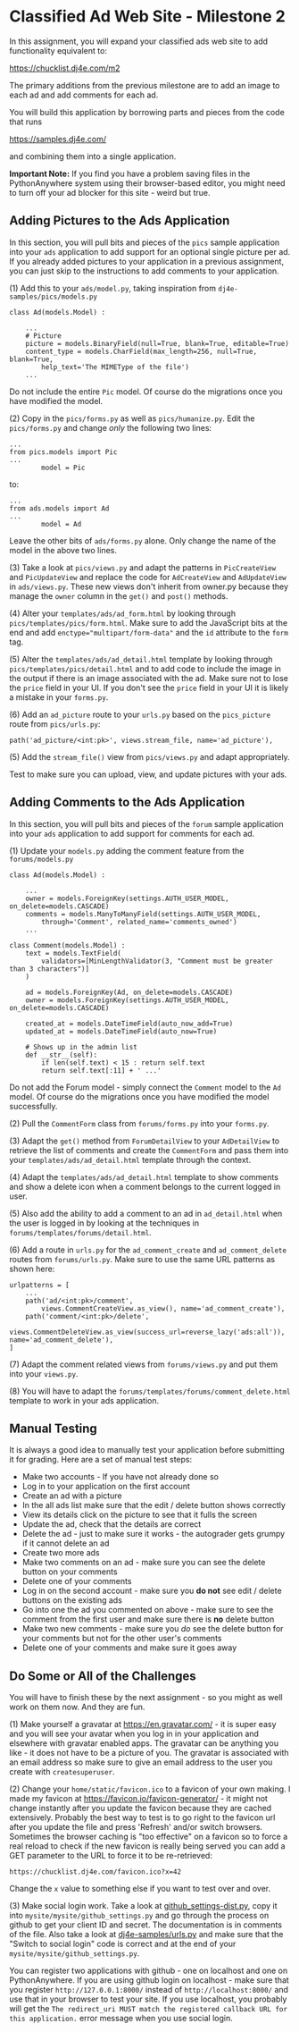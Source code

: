 Classified Ad Web Site - Milestone 2
====================================

In this assignment, you will expand your classified ads web site to add functionality
equivalent to:

https://chucklist.dj4e.com/m2

The primary additions from the previous milestone are to add an image to each ad
and add comments for each ad.

You will build this application by borrowing parts and pieces from the code that runs

https://samples.dj4e.com/

and combining them into a single application.

__Important Note:__ If you find you have a problem saving files in the PythonAnywhere
system using their browser-based editor, you might need to turn off your ad blocker for
this site - weird but true.

Adding Pictures to the Ads Application
--------------------------------------

In this section, you will pull bits and pieces of the `pics` sample application
into your `ads` application to add support for an optional single picture per ad.
If you already added pictures to your application in a previous assignment, you can
just skip to the instructions to add comments to your application.

(1) Add this to your `ads/model.py`, taking inspiration from `dj4e-samples/pics/models.py`

    class Ad(models.Model) :

        ...
        # Picture
        picture = models.BinaryField(null=True, blank=True, editable=True)
        content_type = models.CharField(max_length=256, null=True, blank=True,
            help_text='The MIMEType of the file')
        ...

Do not include the entire `Pic` model.  Of course do the migrations once you have modified the model.

(2) Copy in the `pics/forms.py` as well as `pics/humanize.py`.  Edit the `pics/forms.py` and change
*only* the following two lines:

    ...
    from pics.models import Pic
    ...
            model = Pic

to:

    ...
    from ads.models import Ad
    ...
            model = Ad

Leave the other bits of `ads/forms.py` alone.  Only change the name of the model in the
above two lines.

(3) Take a look at `pics/views.py` and adapt the patterns in `PicCreateView` and
`PicUpdateView` and replace the code for `AdCreateView` and `AdUpdateView` in `ads/views.py`.
These new views don't inherit from owner.py because they manage the `owner` column in the `get()`
and `post()` methods.

(4) Alter your `templates/ads/ad_form.html` by looking through `pics/templates/pics/form.html`.  Make sure to add the
JavaScript bits at the end and add `enctype="multipart/form-data"` and the `id`
attribute to the `form` tag.

(5) Alter the `templates/ads/ad_detail.html` template by looking through `pics/templates/pics/detail.html` and
to add code to include the image in the output if there is an image associated with the ad.
Make sure not to lose the `price` field in your UI.  If you don't see the `price` field
in your UI it is likely a mistake in your `forms.py`.

(6) Add an `ad_picture` route to your `urls.py` based on the `pics_picture` route from `pics/urls.py`:

    path('ad_picture/<int:pk>', views.stream_file, name='ad_picture'),

(5) Add the `stream_file()` view from `pics/views.py` and adapt appropriately.

Test to make sure you can upload, view, and update pictures with your ads.

Adding Comments to the Ads Application
--------------------------------------

In this section, you will pull bits and pieces of the `forum` sample application
into your `ads` application to add support for comments for each ad.

(1) Update your `models.py` adding the comment feature from the `forums/models.py`

    class Ad(models.Model) :

        ...
        owner = models.ForeignKey(settings.AUTH_USER_MODEL, on_delete=models.CASCADE)
        comments = models.ManyToManyField(settings.AUTH_USER_MODEL,
            through='Comment', related_name='comments_owned')
        ...

    class Comment(models.Model) :
        text = models.TextField(
            validators=[MinLengthValidator(3, "Comment must be greater than 3 characters")]
        )

        ad = models.ForeignKey(Ad, on_delete=models.CASCADE)
        owner = models.ForeignKey(settings.AUTH_USER_MODEL, on_delete=models.CASCADE)

        created_at = models.DateTimeField(auto_now_add=True)
        updated_at = models.DateTimeField(auto_now=True)

        # Shows up in the admin list
        def __str__(self):
            if len(self.text) < 15 : return self.text
            return self.text[:11] + ' ...'

Do not add the Forum model - simply connect the `Comment` model to the `Ad` model. Of course do
the migrations once you have modified the model successfully.

(2) Pull the `CommentForm` class from `forums/forms.py` into your `forms.py`.

(3) Adapt the `get()` method from `ForumDetailView` to your `AdDetailView` to retrieve the list of comments
and create the `CommentForm` and pass them into your
`templates/ads/ad_detail.html` template through the context.

(4) Adapt the `templates/ads/ad_detail.html` template to show comments and show a delete icon
when a comment belongs to the current logged in user.

(5) Also add the ability to add a comment to an ad in `ad_detail.html` when the user is logged in by looking
at the techniques in `forums/templates/forums/detail.html`.

(6) Add a route in `urls.py` for the `ad_comment_create` and `ad_comment_delete`
routes from `forums/urls.py`.  Make sure to use the same URL patterns as shown here:

    urlpatterns = [
        ...
        path('ad/<int:pk>/comment',
            views.CommentCreateView.as_view(), name='ad_comment_create'),
        path('comment/<int:pk>/delete',
            views.CommentDeleteView.as_view(success_url=reverse_lazy('ads:all')), name='ad_comment_delete'),
    ]

(7) Adapt the comment related views from `forums/views.py` and put them into your `views.py`.

(8) You will have to adapt the `forums/templates/forums/comment_delete.html` template to work in your ads application.

Manual Testing
--------------

It is always a good idea to manually test your application before submitting it for grading.  Here
are a set of manual test steps:

* Make two accounts - If you have not already done so
* Log in to your application on the first account
* Create an ad with a picture
* In the all ads list make sure that the edit / delete button shows correctly
* View its details click on the picture to see that it fulls the screen
* Update the ad, check that the details are correct
* Delete the ad - just to make sure it works - the autograder gets grumpy if it cannot delete an ad
* Create two more ads
* Make two comments on an ad - make sure you can see the delete button on your comments
* Delete one of your comments
* Log in on the second account - make sure you **do not** see edit / delete buttons on the existing ads
* Go into one the ad you commented on above - make sure to see the comment from the first user
and make sure there is **no** delete button
* Make two new comments - make sure you *do* see the delete button for your comments but not for
the other user's comments
* Delete one of your comments and make sure it goes away


Do Some or All of the Challenges
---------------------------------

You will have to finish these by the next assignment - so you might as well work on them now.
And they are fun.

(1) Make yourself a gravatar at https://en.gravatar.com/ - it is super easy and you will see your
avatar when you log in in your application and elsewhere with gravatar enabled apps. The gravatar can be
anything you like - it does not have to be a picture of you.  The gravatar is associated with an email address
so make sure to give an email address to the user you create with `createsuperuser`.

(2) Change your `home/static/favicon.ico` to a favicon of your own making.   I made my favicon
at https://favicon.io/favicon-generator/ - it might not change instantly after you update the favicon
because they are cached extensively.   Probably the best way to test is to go right to the favicon url
after you update the file and press 'Refresh' and/or switch browsers.  Sometimes the browser caching
is "too effective" on a favicon so to force a real reload to check if the new favicon is really being served
you can add a GET parameter to the URL to force it to be re-retrieved:

    https://chucklist.dj4e.com/favicon.ico?x=42

Change the `x` value to something else if you want to test over and over.

(3) Make social login work.  Take a look at
<a href="https://github.com/csev/dj4e-samples/blob/main/dj4e-samples/github_settings-dist.py" target="_blank">
github_settings-dist.py</a>, copy it into
`mysite/mysite/github_settings.py` and go through the process on github to get your client ID and
secret.   The documentation is in comments of the file.  Also take a look at
<a href="https://github.com/csev/dj4e-samples/blob/main/dj4e-samples/urls.py" target="_blank">
dj4e-samples/urls.py</a> and make sure that the "Switch to social login" code is correct
and at the end of your `mysite/mysite/github_settings.py`.

You can register two applications with github - one on localhost and one on PythonAnywhere.  If you are
using github login on localhost - make sure that you register `http://127.0.0.1:8000/` instead
of `http://localhost:8000/` and use that in your browser to test your site.  If you
use localhost, you probably will get the `The redirect_uri MUST match the registered callback
URL for this application.` error message when you use social login.
